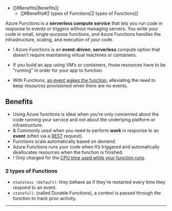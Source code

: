 
- [[#Benefits|Benefits]]
	- [[#Benefits#2 types of Functions|2 types of Functions]]



Azure Functions is a **serverless compute service** that lets you run code in response to events or triggers without managing servers. You write your code in small, single-purpose functions, and Azure Functions handles the infrastructure, scaling, and execution of your code.

- ! Azure Functions is an **event-driven**, **serverless** compute option that doesn’t require maintaining virtual machines or containers.

- If you build an app using VM’s or containers, those resources have to be “running” in order for your app to function.
- With Functions, <u>an event wakes the function</u>, alleviating the need to keep resources provisioned when there are no events.
## Benefits

- Using Azure functions is ideal when you’re only concerned about the code running your service and not about the underlying platform or infrastructure.
- & Commonly used when you need to perform **work** in response to an **event** (often via a <u>REST</u> request).
- Functions scale automatically based on *demand*.
- Azure Functions runs your code when it’s triggered and automatically deallocates resources when the function is finished.
- ! Only charged for the <u>CPU time used while your function runs</u>.

### 2 types of Functions

- `stateless (default)`:
they behave as if they're restarted every time they respond to an event.
- `statefull`:
(called Durable Functions), a context is passed through the function to track prior activity.

---

